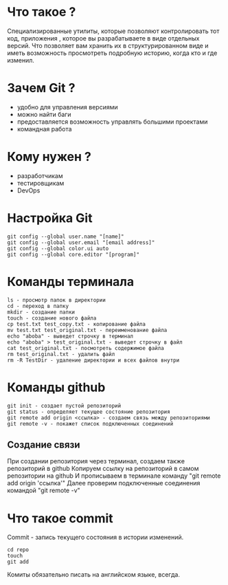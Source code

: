 # Что такое ?
Специализированные утилиты, которые позволяют контролировать тот код, приложения , которое вы разрабатываете в виде отдельных версий. Что позволяет вам хранить их в структурированном виде и иметь возможность просмотреть подробную историю, когда кто и где изменил.
# Зачем Git ?
- удобно для управления версиями
- можно найти баги
- предоставляется возможность управлять большими проектами
- командная работа
# Кому нужен ?
- разработчикам
- теcтировщикам
- DevOps
# Настройка Git

~~~ git
git config --global user.name "[name]"
git config --global user.email "[email address]"
git config --global color.ui auto
git config --global core.editor "[program]"
~~~
# Команды терминала

~~~ terminal
ls - просмотр папок в директории
cd - переход в папку
mkdir - создание папки
touch - создание нового файла
cp test.txt test_copy.txt - копирование файла
mv test.txt test_original.txt - переименование файла
echo "aboba" - выведет строчку в терминал
echo "aboba" > test_original.txt - выведет строчку в файл
cat test_original.txt - посмотреть содержимое файла
rm test_original.txt - удалить файл
rm -R TestDir - удаление директории и всех файлов внутри
~~~
# Команды github

~~~ git
git init - создает пустой репозиторий 
git status - определяет текущее состояние репозитория
git remote add origin <ссылка> - создаем связь между репозиториями
git remote -v - покажет список подключенных соединений
~~~
## Создание связи
При создании репозитория через терминал, создаем также репозиторий в github
Копируем ссылку на репозиторий в самом репозитории на github
И прописываем в терминале команду "git remote add origin 'ссылка'"
Далее проверим подключенные соединения командой "git remote -v"
# Что такое commit
Commit - запись текущего состояния в истории изменений.
~~~
cd repo
touch
git add 
~~~


Комиты обязательно писать на английском языке, всегда.
